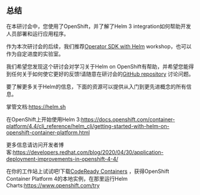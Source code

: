 ## 总结

在本研讨会中，您使用了OpenShift，并了解了Helm 3 integration如何帮助开发人员部署和运行应用程序。

作为本次研讨会的后续，我们推荐[Operator SDK with Helm](https://learn.openshift.com/operatorframework/helm-operator/)  workshop，也可以作为自定进度的实验室。

我们希望您发现这个研讨会对学习关于Helm on OpenShift有帮助，并希望您能得到任何关于如何使它更好的反馈!请随意在研讨会的[GitHub repository](https://github.com/openshift-labs/learn-katacoda) 讨论问题。

要了解更多关于Helm的信息，下面的资源可以提供从入门到更先进概念的所有信息。

掌管文档:<https://helm.sh> 

在OpenShift上开始使用Helm 3:<https://docs.openshift.com/container-platform/4.4/cli_reference/helm_cli/getting-started-with-helm-on-openshift-container-platform.html> 

更多信息请访问开发者博客:<https://developers.redhat.com/blog/2020/04/30/application-deployment-improvements-in-openshift-4-4/> 

在你的工作站上试试吧!下载[CodeReady Containers](https://developers.redhat.com/products/codeready-containers/overview) ，获得OpenShift Container Platform 4的本地实例，在那里运行Helm Charts:<https://www.openshift.com/try> 
